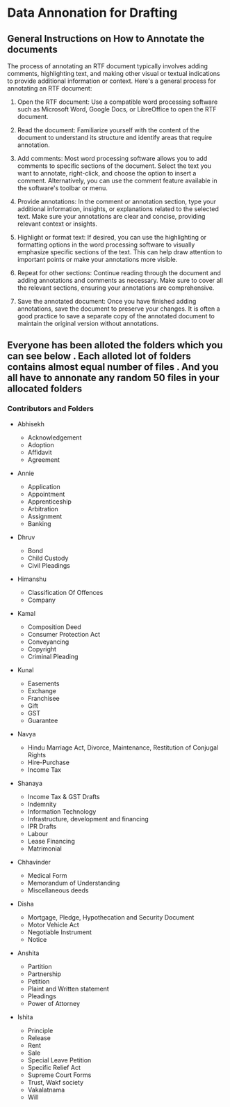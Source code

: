# Data Annonation for Drafting

## General Instructions on How to Annotate the documents

The process of annotating an RTF document typically involves adding comments, highlighting text, and making other visual or textual indications to provide additional information or context. Here's a general process for annotating an RTF document:

1. Open the RTF document: Use a compatible word processing software such as Microsoft Word, Google Docs, or LibreOffice to open the RTF document.

2. Read the document: Familiarize yourself with the content of the document to understand its structure and identify areas that require annotation.

3. Add comments: Most word processing software allows you to add comments to specific sections of the document. Select the text you want to annotate, right-click, and choose the option to insert a comment. Alternatively, you can use the comment feature available in the software's toolbar or menu.

4. Provide annotations: In the comment or annotation section, type your additional information, insights, or explanations related to the selected text. Make sure your annotations are clear and concise, providing relevant context or insights.

5. Highlight or format text: If desired, you can use the highlighting or formatting options in the word processing software to visually emphasize specific sections of the text. This can help draw attention to important points or make your annotations more visible.

6. Repeat for other sections: Continue reading through the document and adding annotations and comments as necessary. Make sure to cover all the relevant sections, ensuring your annotations are comprehensive.

7. Save the annotated document: Once you have finished adding annotations, save the document to preserve your changes. It is often a good practice to save a separate copy of the annotated document to maintain the original version without annotations.
## Everyone has been alloted the folders which you can see below . Each alloted lot of folders contains almost equal number of files . And you all have to annonate any random 50 files in your allocated folders

### Contributors and Folders

- Abhisekh
  - Acknowledgement
  - Adoption
  - Affidavit
  - Agreement

- Annie
  - Application
  - Appointment
  - Apprenticeship
  - Arbitration
  - Assignment
  - Banking

- Dhruv
  - Bond
  - Child Custody
  - Civil Pleadings

- Himanshu
  - Classification Of Offences
  - Company

- Kamal
  - Composition Deed
  - Consumer Protection Act
  - Conveyancing
  - Copyright
  - Criminal Pleading

- Kunal
  - Easements
  - Exchange
  - Franchisee
  - Gift
  - GST
  - Guarantee

- Navya
  - Hindu Marriage Act, Divorce, Maintenance, Restitution of Conjugal Rights
  - Hire-Purchase
  - Income Tax

- Shanaya
  - Income Tax & GST Drafts
  - Indemnity
  - Information Technology
  - Infrastructure, development and financing
  - IPR Drafts
  - Labour
  - Lease Financing
  - Matrimonial

- Chhavinder
  - Medical Form
  - Memorandum of Understanding
  - Miscellaneous deeds

- Disha
  - Mortgage, Pledge, Hypothecation and Security Document
  - Motor Vehicle Act
  - Negotiable Instrument
  - Notice

- Anshita
  - Partition
  - Partnership
  - Petition
  - Plaint and Written statement
  - Pleadings
  - Power of Attorney

- Ishita
  - Principle
  - Release
  - Rent
  - Sale
  - Special Leave Petition
  - Specific Relief Act
  - Supreme Court Forms
  - Trust, Wakf society
  - Vakalatnama
  - Will
